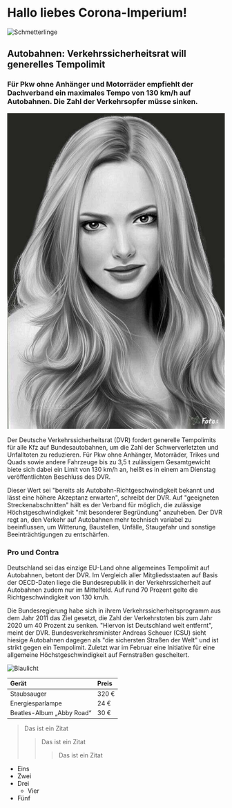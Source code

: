 # Hallo liebes Corona-Imperium!

![Schmetterlinge][1]

## Autobahnen: Verkehrssicherheitsrat will generelles Tempolimit
### Für Pkw ohne Anhänger und Motorräder empfiehlt der Dachverband ein maximales Tempo von 130 km/h auf Autobahnen. Die Zahl der Verkehrsopfer müsse sinken.

![Frauenportrait][2]

Der Deutsche Verkehrssicherheitsrat (DVR) fordert generelle Tempolimits für alle Kfz auf Bundesautobahnen, um die Zahl der Schwerverletzten und Unfalltoten zu reduzieren. Für Pkw ohne Anhänger, Motorräder, Trikes und Quads sowie andere Fahrzeuge bis zu 3,5 t zulässigem Gesamtgewicht biete sich dabei ein Limit von 130 km/h an, heißt es in einem am Dienstag veröffentlichten Beschluss des DVR.

Dieser Wert sei "bereits als Autobahn-Richtgeschwindigkeit bekannt und lässt eine höhere Akzeptanz erwarten", schreibt der DVR. Auf "geeigneten Streckenabschnitten" hält es der Verband für möglich, die zulässige Höchstgeschwindigkeit "mit besonderer Begründung" anzuheben. Der DVR regt an, den Verkehr auf Autobahnen mehr technisch variabel zu beeinflussen, um Witterung, Baustellen, Unfälle, Staugefahr und sonstige Beeinträchtigungen zu entschärfen.

### Pro und Contra

Deutschland sei das einzige EU-Land ohne allgemeines Tempolimit auf Autobahnen, betont der DVR. Im Vergleich aller Mitgliedsstaaten auf Basis der OECD-Daten liege die Bundesrepublik in der Verkehrssicherheit auf Autobahnen zudem nur im Mittelfeld. Auf rund 70 Prozent gelte die Richtgeschwindigkeit von 130 km/h.

Die Bundesregierung habe sich in ihrem Verkehrssicherheitsprogramm aus dem Jahr 2011 das Ziel gesetzt, die Zahl der Verkehrstoten bis zum Jahr 2020 um 40 Prozent zu senken. "Hiervon ist Deutschland weit entfernt", meint der DVR. Bundesverkehrsminister Andreas Scheuer (CSU) sieht hiesige Autobahnen dagegen als "die sichersten Straßen der Welt" und ist strikt gegen ein Tempolimit. Zuletzt war im Februar eine Initiative für eine allgemeine Höchstgeschwindigkeit auf Fernstraßen gescheitert. 

![Blaulicht][3]

| Gerät | Preis |
| :---- | :---- |
| Staubsauger | 320 € |
| Energiesparlampe  | 24 €  |
| Beatles-Album „Abby Road“ | 30 €  |

> Das ist ein Zitat
>> Das ist ein Zitat
>>> Das ist ein Zitat

* Eins
* Zwei
* Drei
  * Vier
* Fünf


[1]:  https://www.heise.de/ct/imgs/04/2/7/9/4/1/8/2/Onlineshopping-31e4a3de2e7aa5ac.png
[2]:  Bilder/FrauPortrait-2.jpg "Sehr hübsche Frau"
[3]:  Bilder/Blaulicht.jpg
